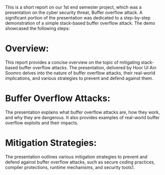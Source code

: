 This is a short report on our 1st end semester project, which was a presentation on the cyber security threat, Buffer overflow attack. A significant portion of the presentation was dedicated to a step-by-step demonstration of a simple stack-based buffer overflow attack. The demo showcased the following steps:
# Overview:
This report provides a concise overview on the topic of mitigating stack-based buffer overflow attacks. The presentation, delivered by Hoor Ul Ain Soomro delves into the nature of buffer overflow attacks, their real-world implications, and various strategies to prevent and defend against them.
# Buffer Overflow Attacks: 
The presentation explains what buffer overflow attacks are, how they work, and why they are dangerous. It also provides examples of real-world buffer overflow exploits and their impacts.
# Mitigation Strategies: 
The presentation outlines various mitigation strategies to prevent and defend against buffer overflow attacks, such as secure coding practices, compiler protections, runtime mechanisms, and security tools1.
